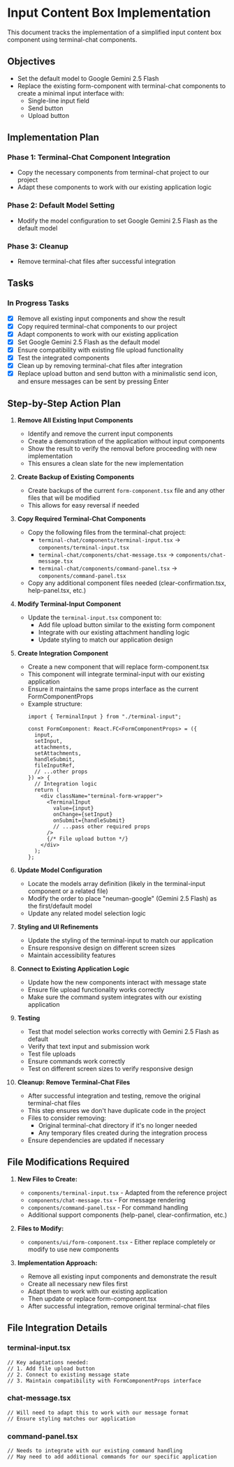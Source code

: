 # Input Content Box Implementation

This document tracks the implementation of a simplified input content box component using terminal-chat components.

## Objectives
- Set the default model to Google Gemini 2.5 Flash
- Replace the existing form-component with terminal-chat components to create a minimal input interface with:
  - Single-line input field
  - Send button
  - Upload button

## Implementation Plan

### Phase 1: Terminal-Chat Component Integration
- Copy the necessary components from terminal-chat project to our project
- Adapt these components to work with our existing application logic

### Phase 2: Default Model Setting
- Modify the model configuration to set Google Gemini 2.5 Flash as the default model

### Phase 3: Cleanup
- Remove terminal-chat files after successful integration

## Tasks

### In Progress Tasks
- [x] Remove all existing input components and show the result
- [x] Copy required terminal-chat components to our project
- [x] Adapt components to work with our existing application
- [x] Set Google Gemini 2.5 Flash as the default model
- [x] Ensure compatibility with existing file upload functionality
- [x] Test the integrated components
- [x] Clean up by removing terminal-chat files after integration
- [x] Replace upload button and send button with a minimalistic send icon, and ensure messages can be sent by pressing Enter

## Step-by-Step Action Plan

1. **Remove All Existing Input Components**
   - Identify and remove the current input components
   - Create a demonstration of the application without input components
   - Show the result to verify the removal before proceeding with new implementation
   - This ensures a clean slate for the new implementation

2. **Create Backup of Existing Components**
   - Create backups of the current `form-component.tsx` file and any other files that will be modified
   - This allows for easy reversal if needed

3. **Copy Required Terminal-Chat Components**
   - Copy the following files from the terminal-chat project:
     - `terminal-chat/components/terminal-input.tsx` → `components/terminal-input.tsx`
     - `terminal-chat/components/chat-message.tsx` → `components/chat-message.tsx`
     - `terminal-chat/components/command-panel.tsx` → `components/command-panel.tsx`
   - Copy any additional component files needed (clear-confirmation.tsx, help-panel.tsx, etc.)

4. **Modify Terminal-Input Component**
   - Update the `terminal-input.tsx` component to:
     - Add file upload button similar to the existing form component
     - Integrate with our existing attachment handling logic
     - Update styling to match our application design

5. **Create Integration Component**
   - Create a new component that will replace form-component.tsx
   - This component will integrate terminal-input with our existing application
   - Ensure it maintains the same props interface as the current FormComponentProps
   - Example structure:
     ```tsx
     import { TerminalInput } from "./terminal-input";
     
     const FormComponent: React.FC<FormComponentProps> = ({
       input,
       setInput,
       attachments,
       setAttachments,
       handleSubmit,
       fileInputRef,
       // ...other props
     }) => {
       // Integration logic
       return (
         <div className="terminal-form-wrapper">
           <TerminalInput 
             value={input}
             onChange={setInput}
             onSubmit={handleSubmit}
             // ...pass other required props
           />
           {/* File upload button */}
         </div>
       );
     };
     ```

6. **Update Model Configuration**
   - Locate the models array definition (likely in the terminal-input component or a related file)
   - Modify the order to place "neuman-google" (Gemini 2.5 Flash) as the first/default model
   - Update any related model selection logic

7. **Styling and UI Refinements**
   - Update the styling of the terminal-input to match our application
   - Ensure responsive design on different screen sizes
   - Maintain accessibility features

8. **Connect to Existing Application Logic**
   - Update how the new components interact with message state
   - Ensure file upload functionality works correctly
   - Make sure the command system integrates with our existing application

9. **Testing**
   - Test that model selection works correctly with Gemini 2.5 Flash as default
   - Verify that text input and submission work
   - Test file uploads
   - Ensure commands work correctly
   - Test on different screen sizes to verify responsive design

10. **Cleanup: Remove Terminal-Chat Files**
    - After successful integration and testing, remove the original terminal-chat files
    - This step ensures we don't have duplicate code in the project
    - Files to consider removing:
      - Original terminal-chat directory if it's no longer needed
      - Any temporary files created during the integration process
    - Ensure dependencies are updated if necessary

## File Modifications Required

1. **New Files to Create:**
   - `components/terminal-input.tsx` - Adapted from the reference project
   - `components/chat-message.tsx` - For message rendering
   - `components/command-panel.tsx` - For command handling
   - Additional support components (help-panel, clear-confirmation, etc.)

2. **Files to Modify:**
   - `components/ui/form-component.tsx` - Either replace completely or modify to use new components

3. **Implementation Approach:**
   - Remove all existing input components and demonstrate the result
   - Create all necessary new files first
   - Adapt them to work with our existing application
   - Then update or replace form-component.tsx
   - After successful integration, remove original terminal-chat files

## File Integration Details

### terminal-input.tsx
```tsx
// Key adaptations needed:
// 1. Add file upload button
// 2. Connect to existing message state
// 3. Maintain compatibility with FormComponentProps interface
```

### chat-message.tsx
```tsx
// Will need to adapt this to work with our message format
// Ensure styling matches our application
```

### command-panel.tsx
```tsx
// Needs to integrate with our existing command handling
// May need to add additional commands for our specific application
``` 